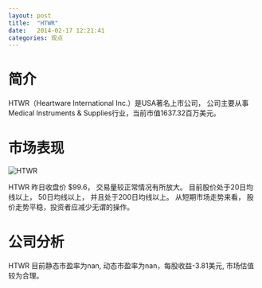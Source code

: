 ```yaml
---
layout: post
title:  "HTWR"
date:   2014-02-17 12:21:41
categories: 观点
---
```


# 简介
HTWR（Heartware International Inc.）是USA著名上市公司，
公司主要从事Medical Instruments & Supplies行业，当前市值1637.32百万美元。

# 市场表现

![HTWR](http://finviz.com/chart.ashx?t=HTWR&ty=c&ta=1&p=d&s=l)

HTWR 昨日收盘价 $99.6，
交易量较正常情况有所放大。
目前股价处于20日均线以上，
50日均线以上，
并且处于200日均线以上。
从短期市场走势来看，
股价走势平稳，投资者应减少无谓的操作。

# 公司分析
HTWR 目前静态市盈率为nan, 动态市盈率为nan，每股收益-3.81美元,
市场估值较为合理。
